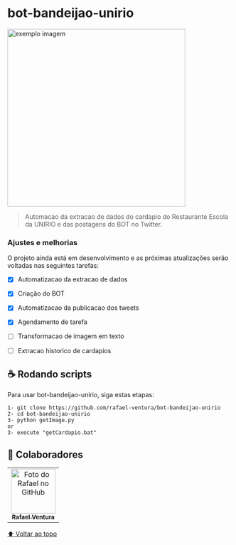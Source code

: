 # bot-bandeijao-unirio
<!---Esses são exemplos. Veja https://shields.io para outras pessoas ou para personalizar este conjunto de escudos. Você pode querer incluir dependências, status do projeto e informações de licença aqui--->

<img src="https://user-images.githubusercontent.com/28628701/206945388-52dd86ce-df0d-4fdc-92e2-a06d167c0bc7.png" alt="exemplo imagem" width="400px">

> Automacao da extracao de dados do cardapio do Restaurante Escola da UNIRIO e das postagens do BOT no Twitter.

### Ajustes e melhorias

O projeto ainda está em desenvolvimento e as próximas atualizações serão voltadas nas seguintes tarefas:

- [x] Automatizacao da extracao de dados
- [x] Criação do BOT
- [x] Automatizacao da publicacao dos tweets
- [x] Agendamento de tarefa
- [ ] Transformacao de imagem em texto
- [ ] Extracao historico de cardapios


## ☕ Rodando scripts

Para usar bot-bandeijao-unirio, siga estas etapas:

```
1- git clone https://github.com/rafael-ventura/bot-bandeijao-unirio
2- cd bot-bandeijao-unirio
3- python getImage.py
or
3- execute "getCardapio.bat"
```


## 🤝 Colaboradores

<table>
  <tr>
    <td align="center">
      <a href="#">
        <img src="https://avatars.githubusercontent.com/u/28628701?s=400&u=0d1b921e35e974b6ebd5e0fa22916e348bb79059&v=4" width="100px;" alt="Foto do Rafael no GitHub"/><br>
        <sub>
          <b>Rafael Ventura</b>
        </sub>
      </a>
    </td>

  </tr>
</table>


[⬆ Voltar ao topo](#nome-do-projeto)<br>

